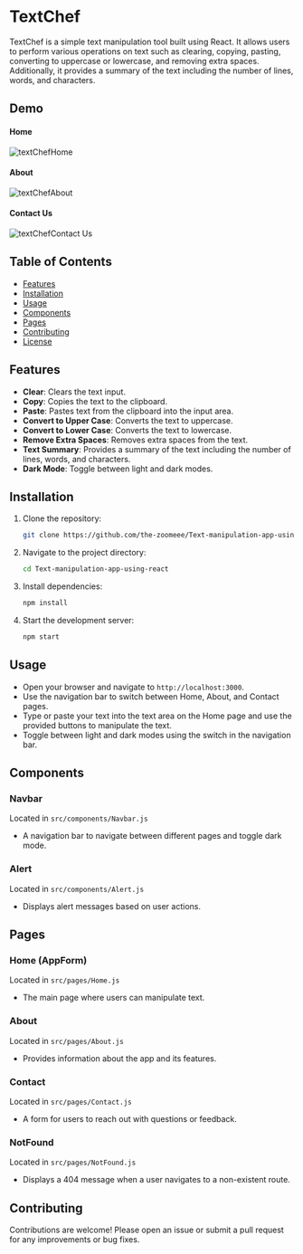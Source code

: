 # TextChef

TextChef is a simple text manipulation tool built using React. It allows users to perform various operations on text such as clearing, copying, pasting, converting to uppercase or lowercase, and removing extra spaces. Additionally, it provides a summary of the text including the number of lines, words, and characters.

## Demo
#### Home
![textChefHome](https://github.com/the-zoomeee/Text-manipulation-app-using-react/assets/154297263/e170405b-abfe-4527-b26a-c732769b5a50)

#### About
![textChefAbout](https://github.com/the-zoomeee/Text-manipulation-app-using-react/assets/154297263/901aea7d-3c2a-439a-9cb4-99e525ddd721)

#### Contact Us
![textChefContact Us](https://github.com/the-zoomeee/Text-manipulation-app-using-react/assets/154297263/73eeb699-8792-487e-8298-06272c73c7b5)

## Table of Contents
- [Features](#features)
- [Installation](#installation)
- [Usage](#usage)
- [Components](#components)
- [Pages](#pages)
- [Contributing](#contributing)
- [License](#license)

## Features
- **Clear**: Clears the text input.
- **Copy**: Copies the text to the clipboard.
- **Paste**: Pastes text from the clipboard into the input area.
- **Convert to Upper Case**: Converts the text to uppercase.
- **Convert to Lower Case**: Converts the text to lowercase.
- **Remove Extra Spaces**: Removes extra spaces from the text.
- **Text Summary**: Provides a summary of the text including the number of lines, words, and characters.
- **Dark Mode**: Toggle between light and dark modes.

## Installation

1. Clone the repository:
    ```sh
    git clone https://github.com/the-zoomeee/Text-manipulation-app-using-react.git
    ```

2. Navigate to the project directory:
    ```sh
    cd Text-manipulation-app-using-react
    ```

3. Install dependencies:
    ```sh
    npm install
    ```

4. Start the development server:
    ```sh
    npm start
    ```

## Usage
- Open your browser and navigate to `http://localhost:3000`.
- Use the navigation bar to switch between Home, About, and Contact pages.
- Type or paste your text into the text area on the Home page and use the provided buttons to manipulate the text.
- Toggle between light and dark modes using the switch in the navigation bar.

## Components

### Navbar
Located in `src/components/Navbar.js`
- A navigation bar to navigate between different pages and toggle dark mode.

### Alert
Located in `src/components/Alert.js`
- Displays alert messages based on user actions.

## Pages

### Home (AppForm)
Located in `src/pages/Home.js`
- The main page where users can manipulate text.

### About
Located in `src/pages/About.js`
- Provides information about the app and its features.

### Contact
Located in `src/pages/Contact.js`
- A form for users to reach out with questions or feedback.

### NotFound
Located in `src/pages/NotFound.js`
- Displays a 404 message when a user navigates to a non-existent route.

## Contributing
Contributions are welcome! Please open an issue or submit a pull request for any improvements or bug fixes.
